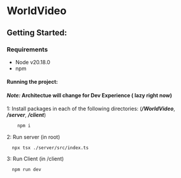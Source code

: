 # WorldVideo

## Getting Started:
### Requirements
- Node v20.18.0
- npm

#### Running the project:

#### ***Note:*** Architectue will change for Dev Experience ( lazy right now)

1: Install packages in each of the following directories: (***/WorldVideo***, ***/server***, ***/client***) 
```bash
    npm i
```
2: Run server (in root)
```bash
  npx tsx ./server/src/index.ts
```
3: Run Client (in /client)
```bash
  npm run dev
```


